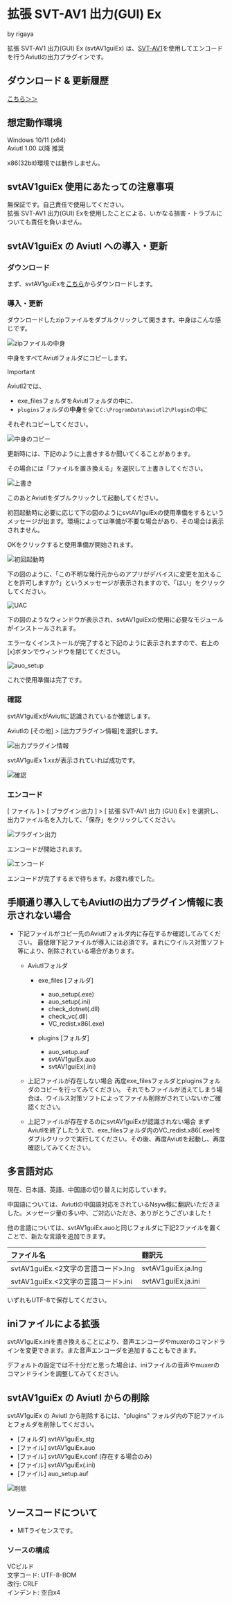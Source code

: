 
# 拡張 SVT-AV1 出力(GUI) Ex  
by rigaya  

拡張 SVT-AV1 出力(GUI) Ex (svtAV1guiEx) は、[SVT-AV1](https://gitlab.com/AOMediaCodec/SVT-AV1)を使用してエンコードを行うAviutlの出力プラグインです。

## ダウンロード & 更新履歴
[こちら＞＞](https://github.com/rigaya/svtAV1guiEx/releases)

## 想定動作環境
Windows 10/11 (x64)  
Aviutl 1.00 以降 推奨

x86(32bit)環境では動作しません。

## svtAV1guiEx 使用にあたっての注意事項
無保証です。自己責任で使用してください。  
拡張 SVT-AV1 出力(GUI) Exを使用したことによる、いかなる損害・トラブルについても責任を負いません。  

## svtAV1guiEx の Aviutl への導入・更新

### ダウンロード

まず、svtAV1guiExを[こちら](https://github.com/rigaya/svtAV1guiEx/releases)からダウンロードします。

### 導入・更新

ダウンロードしたzipファイルをダブルクリックして開きます。中身はこんな感じです。

![zipファイルの中身](./data/svtAV1guiEx_1_00_install_02.png)

中身をすべてAviutlフォルダにコピーします。

> [!IMPORTANT]
> Aviutl2では、
> - exe_filesフォルダをAviutlフォルダの中に、
> - ```plugins```フォルダの**中身**を全て```C:\ProgramData\aviutl2\Plugin```の中に
>
> それぞれコピーしてください。

![中身のコピー](./data/svtAV1guiEx_1_00_install_03.png)

更新時には、下記のように上書きするか聞いてくることがあります。

その場合には「ファイルを置き換える」を選択して上書きしてください。

![上書き](./data/svtAV1guiEx_1_00_install_04.png)
  
  
  
このあとAviutlをダブルクリックして起動してください。

初回起動時に必要に応じて下の図のようにsvtAV1guiExの使用準備をするというメッセージが出ます。環境によっては準備が不要な場合があり、その場合は表示されません。

OKをクリックすると使用準備が開始されます。

![初回起動時](./data/svtAV1guiEx_1_00_install_05.png)
  
  
  
下の図のように、「この不明な発行元からのアプリがデバイスに変更を加えることを許可しますか?」というメッセージが表示されますので、「はい」をクリックしてください。

![UAC](./data/svtAV1guiEx_1_00_install_06.png)
  
  
  
下の図のようなウィンドウが表示され、svtAV1guiExの使用に必要なモジュールがインストールされます。

エラーなくインストールが完了すると下記のように表示されますので、右上の[x]ボタンでウィンドウを閉じてください。

![auo_setup](./data/svtAV1guiEx_1_00_install_11.png)

これで使用準備は完了です。

### 確認

svtAV1guiExがAviutlに認識されているか確認します。

Aviutlの [その他] > [出力プラグイン情報]を選択します。

![出力プラグイン情報](./data/svtAV1guiEx_1_00_install_07.png)


svtAV1guiEx 1.xxが表示されていれば成功です。

![確認](./data/svtAV1guiEx_1_00_install_09.png)


### エンコード
[ ファイル ] > [ プラグイン出力 ] > [ 拡張 SVT-AV1 出力 (GUI) Ex ] を選択し、出力ファイル名を入力して、「保存」をクリックしてください。

![プラグイン出力](./data/svtAV1guiEx_1_00_install_14.png)

エンコードが開始されます。

![エンコード](./data/svtAV1guiEx_1_00_install_10.png)

エンコードが完了するまで待ちます。お疲れ様でした。


## 手順通り導入してもAviutlの出力プラグイン情報に表示されない場合

- 下記ファイルがコピー先のAviutlフォルダ内に存在するか確認してみてください。
  最低限下記ファイルが導入には必須です。まれにウイルス対策ソフト等により、削除されている場合があります。

  - Aviutlフォルダ
    - exe_files [フォルダ]
      - auo_setup(.exe)
      - auo_setup(.ini)
      - check_dotnet(.dll)
      - check_vc(.dll)
      - VC_redist.x86(.exe)

    - plugins [フォルダ]
      - auo_setup.auf
      - svtAV1guiEx.auo
      - svtAV1guiEx(.ini)
  
  - 上記ファイルが存在しない場合
    再度exe_filesフォルダとpluginsフォルダのコピーを行ってみてください。
    それでもファイルが消えてしまう場合は、ウイルス対策ソフトによってファイル削除がされていないかご確認ください。
    
  - 上記ファイルが存在するのにsvtAV1guiExが認識されない場合
    まずAviutlを終了したうえで、exe_filesフォルダ内のVC_redist.x86(.exe)をダブルクリックで実行してください。その後、再度Aviutlを起動し、再度確認してみてください。

## 多言語対応

現在、日本語、英語、中国語の切り替えに対応しています。

中国語については、Aviutlの中国語対応をされているNsyw様に翻訳いただきました。メッセージ量の多い中、ご対応いただき、ありがとうございました！

他の言語については、svtAV1guiEx.auoと同じフォルダに下記2ファイルを置くことで、新たな言語を追加できます。

| ファイル名 | 翻訳元 |
|:---        |:---   |
| svtAV1guiEx.<2文字の言語コード>.lng | svtAV1guiEx.ja.lng |
| svtAV1guiEx.<2文字の言語コード>.ini | svtAV1guiEx.ja.ini |

いずれもUTF-8で保存してください。


## iniファイルによる拡張
svtAV1guiEx.iniを書き換えることにより、音声エンコーダやmuxerのコマンドラインを変更できます。また音声エンコーダを追加することもできます。

デフォルトの設定では不十分だと思った場合は、iniファイルの音声やmuxerのコマンドラインを調整してみてください。

## svtAV1guiEx の Aviutl からの削除

svtAV1guiEx の Aviutl から削除するには、"plugins" フォルダ内の下記ファイルとフォルダを削除してください。

- [フォルダ] svtAV1guiEx_stg
- [ファイル] svtAV1guiEx.auo
- [ファイル] svtAV1guiEx.conf (存在する場合のみ)
- [ファイル] svtAV1guiEx(.ini)
- [ファイル] auo_setup.auf

![削除](./data/svtAV1guiEx_1_00_uninstall_01.png)


## ソースコードについて
- MITライセンスです。

### ソースの構成
VCビルド  
文字コード: UTF-8-BOM  
改行: CRLF  
インデント: 空白x4  
